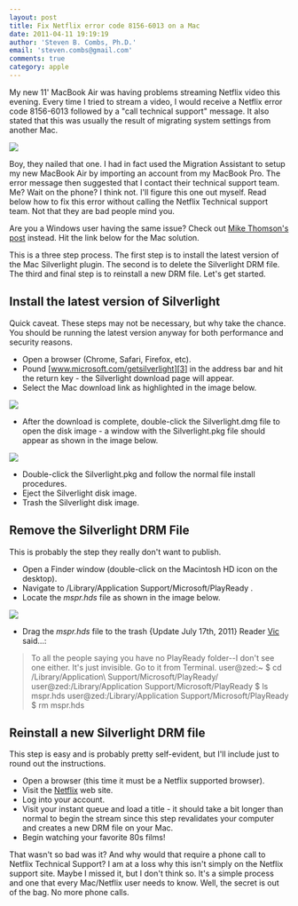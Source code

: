 ```yaml
---
layout: post
title: Fix Netflix error code 8156-6013 on a Mac
date: 2011-04-11 19:19:19
author: 'Steven B. Combs, Ph.D.'
email: 'steven.combs@gmail.com'
comments: true
category: apple
---
```


My new 11' MacBook Air was having problems streaming Netflix video this evening. Every time I tried to stream a video, I would receive a Netflix error code 8156-6013 followed by a "call technical support" message. It also stated that this was usually the result of migrating system settings from another Mac.

![](http://3.bp.blogspot.com/-sZkFRYTgSSI/TaO_u7ExntI/AAAAAAAA0-U/hulYf-ocTps/s1600/Netflix+Error.jpg)

Boy, they nailed that one. I had in fact used the Migration Assistant to setup my new MacBook Air by importing an account from my MacBook Pro. The error message then suggested that I contact their technical support team. Me? Wait on the phone? I think not. I'll figure this one out myself. Read below how to fix this error without calling the Netflix Technical support team. Not that they are bad people mind you.

Are you a Windows user having the same issue? Check out [Mike Thomson's post][2] instead. Hit the link below for the Mac solution.

This is a three step process. The first step is to install the latest version of the Mac Silverlight plugin. The second is to delete the Silverlight DRM file. The third and final step is to reinstall a new DRM file. Let's get started.

## Install the latest version of Silverlight

Quick caveat. These steps may not be necessary, but why take the chance. You should be running the latest version anyway for both performance and security reasons.

* Open a browser (Chrome, Safari, Firefox, etc).
* Pound [www.microsoft.com/getsilverlight][3] in the address bar and hit the return key - the Silverlight download page will appear.
* Select the Mac download link as highlighted in the image below.

![][4]

* After the download is complete, double-click the Silverlight.dmg file to open the disk image - a window with the Silverlight.pkg file should appear as shown in the image below.

![][5]

* Double-click the Silverlight.pkg and follow the normal file install procedures.
* Eject the Silverlight disk image.
* Trash the Silverlight disk image.

## Remove the Silverlight DRM File

This is probably the step they really don't want to publish.

* Open a Finder window (double-click on the Macintosh HD icon on the desktop).
* Navigate to /Library/Application Support/Microsoft/PlayReady .
* Locate the _mspr.hds_ file as shown in the image below.

![][6]

* Drag the _mspr.hds_ file to the trash
{Update July 17th, 2011} Reader [Vic][7] said...:

> To all the people saying you have no PlayReady folder--I don't see one either. It's just invisible. Go to it from Terminal.
user@zed:~ $ cd /Library/Application\ Support/Microsoft/PlayReady/
user@zed:/Library/Application Support/Microsoft/PlayReady $ ls
mspr.hds
user@zed:/Library/Application Support/Microsoft/PlayReady $ rm mspr.hds

## Reinstall a new Silverlight DRM file

This step is easy and is probably pretty self-evident, but I'll include just to round out the instructions.

* Open a browser (this time it must be a Netflix supported browser).
* Visit the [Netflix](www.netflix.com) web site.
* Log into your account.
* Visit your instant queue and load a title - it should take a bit longer than normal to begin the stream since this step revalidates your computer and creates a new DRM file on your Mac.
* Begin watching your favorite 80s films!

That wasn't so bad was it? And why would that require a phone call to Netflix Technical Support? I am at a loss why this isn't simply on the Netflix support site. Maybe I missed it, but I don't think so. It's a simple process and one that every Mac/Netflix user needs to know. Well, the secret is out of the bag. No more phone calls.

[2]: http://mike-thomson.com/blog/?p=210
[3]: http://www.microsoft.com/getsilverlight
[4]: http://3.bp.blogspot.com/-bcdIC9eFqUw/TaOs59NtpgI/AAAAAAAA0-A/p9I1TcNHMR0/s400/Silverlight+Mac+Version+Download.jpg
[5]: http://1.bp.blogspot.com/-wylB-amLatw/TaOtQ1LI8-I/AAAAAAAA0-E/452X8v69DfI/s320/Silverlight+Disk+Image.PNG
[6]: http://2.bp.blogspot.com/-ygYceK1TvM8/TaOuU2QZfPI/AAAAAAAA0-M/Xbua2vBVFZg/s320/mspr-hds+Silverlight+DRM+file.jpg
[7]: http://www.blogger.com/profile/01511647149280008563
